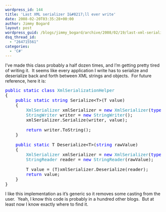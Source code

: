 ```yaml
---
wordpress_id: 144
title: 'Last XML serializer I&#8217;ll ever write'
date: 2008-02-20T03:35:28+00:00
author: Jimmy Bogard
layout: post
wordpress_guid: /blogs/jimmy_bogard/archive/2008/02/19/last-xml-serializer-i-ll-ever-write.aspx
dsq_thread_id:
  - "264715561"
categories:
  - 'C#'
---
```

I&#8217;ve made this class probably a half dozen times, and I&#8217;m getting pretty tired of writing it.&nbsp; It seems like every application I write has to serialize and deserialize back and forth between XML strings and objects.&nbsp; For future reference, here it is:

<pre><span style="color: blue">public static class </span><span style="color: #2b91af">XmlSerializationHelper
</span>{
    <span style="color: blue">public static string </span>Serialize&lt;T&gt;(T value)
    {
        <span style="color: #2b91af">XmlSerializer </span>xmlSerializer = <span style="color: blue">new </span><span style="color: #2b91af">XmlSerializer</span>(<span style="color: blue">typeof</span>(T));
        <span style="color: #2b91af">StringWriter </span>writer = <span style="color: blue">new </span><span style="color: #2b91af">StringWriter</span>();
        xmlSerializer.Serialize(writer, value);

        <span style="color: blue">return </span>writer.ToString();
    }

    <span style="color: blue">public static </span>T Deserialize&lt;T&gt;(<span style="color: blue">string </span>rawValue)
    {
        <span style="color: #2b91af">XmlSerializer </span>xmlSerializer = <span style="color: blue">new </span><span style="color: #2b91af">XmlSerializer</span>(<span style="color: blue">typeof</span>(T));
        <span style="color: #2b91af">StringReader </span>reader = <span style="color: blue">new </span><span style="color: #2b91af">StringReader</span>(rawValue);

        T value = (T)xmlSerializer.Deserialize(reader);
        <span style="color: blue">return </span>value;
    }
}
</pre>

[](http://11011.net/software/vspaste)

I like this implementation as it&#8217;s generic so it removes some casting from the user.&nbsp; Yeah, I know this code is probably in a hundred other blogs.&nbsp; But at least now I know exactly where to find it.